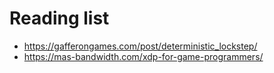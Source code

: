 # Reading list

- https://gafferongames.com/post/deterministic_lockstep/
- https://mas-bandwidth.com/xdp-for-game-programmers/